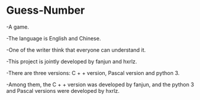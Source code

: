 # Guess-Number
-A game.

-The language is English and Chinese.

-One of the writer think that everyone can understand it.

-This project is jointly developed by fanjun and hxrlz.

-There are three versions: C + + version, Pascal version and python 3.

-Among them, the C + + version was developed by fanjun, and the python 3 and Pascal versions were developed by hxrlz.
